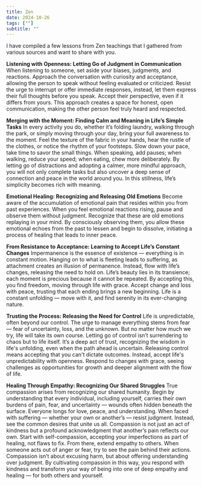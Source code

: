 ```yaml
---
title: Zen
date: 2024-10-26
tags: [""]
subtitle: ""
---
```


I have compiled a few lessons from Zen teachings that I gathered from various sources and want to share with you.

**Listening with Openness: Letting Go of Judgment in Communication**
When listening to someone, set aside your biases, judgments, and reactions. Approach the conversation with curiosity and acceptance, allowing the person to speak without feeling evaluated or criticized. Resist the urge to interrupt or offer immediate responses, instead, let them express their full thoughts before you speak. Accept their perspective, even if it differs from yours. This approach creates a space for honest, open communication, making the other person feel truly heard and respected.

**Merging with the Moment: Finding Calm and Meaning in Life’s Simple Tasks**
In every activity you do, whether it’s folding laundry, walking through the park, or simply moving through your day, bring your full awareness to the moment. Feel the texture of the fabric in your hands, hear the rustle of the clothes, or notice the rhythm of your footsteps. Slow down your pace, take time to savor the small things. When speaking, add pauses; when walking, reduce your speed; when eating, chew more deliberately. By letting go of distractions and adopting a calmer, more mindful approach, you will not only complete tasks but also uncover a deep sense of connection and peace in the world around you. In this stillness, life’s simplicity becomes rich with meaning.

**Emotional Healing: Recognizing and Releasing Old Emotions**
Become aware of the accumulation of emotional pain that resides within you from past experiences. When you feel emotional reactions rising, pause and observe them without judgment. Recognize that these are old emotions replaying in your mind. By consciously observing them, you allow these emotional echoes from the past to lessen and begin to dissolve, initiating a process of healing that leads to inner peace.

**From Resistance to Acceptance: Learning to Accept Life’s Constant Changes**
Impermanence is the essence of existence — everything is in constant motion. Hanging on to what is fleeting leads to suffering, as attachment creates an illusion of permanence. Instead, flow with life’s changes, releasing the need to hold on. Life’s beauty lies in its transience; each moment is precious because it cannot be repeated. By accepting this, you find freedom, moving through life with grace. Accept change and loss with peace, trusting that each ending brings a new beginning. Life is a constant unfolding — move with it, and find serenity in its ever-changing nature.

**Trusting the Process: Releasing the Need for Control**
Life is unpredictable, often beyond our control. The urge to manage everything stems from fear — fear of uncertainty, loss, and the unknown. But no matter how much we try, life will take its own course. Letting go of control isn’t surrendering to chaos but to life itself. It’s a deep act of trust, recognizing the wisdom in life's unfolding, even when the path ahead is uncertain. Releasing control means accepting that you can't dictate outcomes. Instead, accept life's unpredictability with openness. Respond to changes with grace, seeing challenges as opportunities for growth and deeper alignment with the flow of life.

**Healing Through Empathy: Recognizing Our Shared Struggles**
True compassion arises from recognizing our shared humanity. Begin by understanding that every individual, including yourself, carries their own burdens of pain, fear, and uncertainty — wounds often hidden beneath the surface. Everyone longs for love, peace, and understanding. When faced with suffering — whether your own or another’s — resist judgment. Instead, see the common desires that unite us all. Compassion is not just an act of kindness but a profound acknowledgment that another’s pain reflects our own. Start with self-compassion, accepting your imperfections as part of healing, not flaws to fix. From there, extend empathy to others. When someone acts out of anger or fear, try to see the pain behind their actions. Compassion isn’t about excusing harm, but about offering understanding over judgment. By cultivating compassion in this way, you respond with kindness and transform your way of being into one of deep empathy and healing — for both others and yourself.
